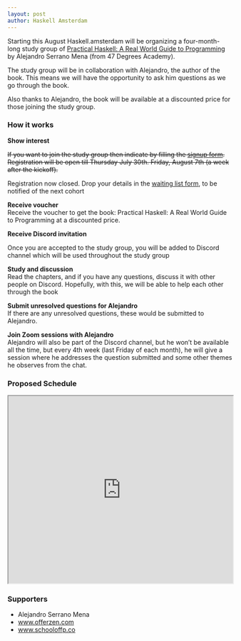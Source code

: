 ```yaml
---
layout: post
author: Haskell Amsterdam
---
```


Starting this August Haskell.amsterdam will be organizing a four-month-long study group of <a href="https://www.amazon.com/Practical-Haskell-World-Guide-Programming/dp/1484244796">Practical Haskell: A Real World Guide to Programming</a> by Alejandro Serrano Mena (from 47 Degrees Academy).

The study group will be in collaboration with Alejandro, the author of the book. This means we will have the opportunity to ask him questions as we go through the book.

Also thanks to Alejandro, the book will be available at a discounted price for those joining the study group.

<h3>How it works</h3>
<p><strong>Show interest</strong><br/>

<strike>If you want to join the study group then indicate by filling the <a href="http://eepurl.com/g_auIH">signup form</a>. Registration will be open till Thursday July 30th. Friday, August 7th (a week after the kickoff).</strike>

Registration now closed. Drop your details in the <a href="https://forms.gle/qDmKWhosos48jRyE9">waiting list form</a>, to be notified of the next cohort

</p>

<p><strong>Receive voucher</strong><br/>
Receive the voucher to get the book: Practical Haskell: A Real World Guide to Programming at a discounted price.
</p>

<p><strong> Receive Discord invitation</strong><br/>

Once you are accepted to the study group, you will be added to Discord channel which will be used throughout the study group

</p>

<p><strong>Study and discussion</strong><br/>
Read the chapters, and if you have any questions, discuss it with other people on Discord. Hopefully, with this, we will be able to help each other through the book
</p>

<p><strong>Submit unresolved questions for Alejandro</strong><br/>
If there are any unresolved questions, these would be submitted to Alejandro.
</p>

<p><strong>Join Zoom sessions with Alejandro</strong><br/>
Alejandro will also be part of the Discord channel, but he won’t be available all the time, but every 4th week (last Friday of each month), he will give a session where he addresses the question submitted and some other themes he observes from the chat.
</p>

<h3>Proposed Schedule</h3>

<iframe src="https://docs.google.com/spreadsheets/d/e/2PACX-1vSk0ycLZGHVJk4cgW8WLEF24LUKnllNRTJ1vY2e_doJgyON5rnKNuB6VAQ_US1Lsejy5EXCf9id9Cl0/pubhtml/sheet?gid=0&amp;range=A1:C18&single=true&amp;headers=false" width="100%" height="420"></iframe>

<h3>Supporters</h3>

<ul>
<li>Alejandro Serrano Mena</li>
<li><a href="https://www.offerzen.com">www.offerzen.com</a></li>
<li><a href="https://schooloffp.co">www.schooloffp.co</a></li>

</ul>
